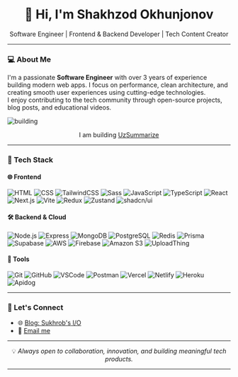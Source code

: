 
<h1 align="center">👋 Hi, I'm Shakhzod Okhunjonov</h1>

<p align="center">
  Software Engineer | Frontend & Backend Developer | Tech Content Creator  
</p>

---

### 💻 About Me

I'm a passionate **Software Engineer** with over 3 years of experience building modern web apps. I focus on performance, clean architecture, and creating smooth user experiences using cutting-edge technologies.  
I enjoy contributing to the tech community through open-source projects, blog posts, and educational videos.

<img src="https://img.shields.io/badge/building-8A2BE2" alt="building"/>
<p align="center">
  I am building <a href="https://www.uzsummarize.uz/en">UzSummarize</a>
</p>


---

### 🚀 Tech Stack

#### 🌐 Frontend  
![HTML](https://skillicons.dev/icons?i=html) ![CSS](https://skillicons.dev/icons?i=css) ![TailwindCSS](https://skillicons.dev/icons?i=tailwind) ![Sass](https://skillicons.dev/icons?i=sass) ![JavaScript](https://skillicons.dev/icons?i=js) ![TypeScript](https://skillicons.dev/icons?i=ts) ![React](https://skillicons.dev/icons?i=react) ![Next.js](https://skillicons.dev/icons?i=nextjs) ![Vite](https://skillicons.dev/icons?i=vite) ![Redux](https://skillicons.dev/icons?i=redux) ![Zustand](https://img.shields.io/badge/Zustand-%23121011.svg?style=for-the-badge&logo=zustand&logoColor=white) ![shadcn/ui](https://img.shields.io/badge/shadcn/ui-%23202529.svg?style=for-the-badge&logo=react&logoColor=white)

#### 🛠 Backend & Cloud  
![Node.js](https://skillicons.dev/icons?i=nodejs) ![Express](https://skillicons.dev/icons?i=express) ![MongoDB](https://skillicons.dev/icons?i=mongodb) ![PostgreSQL](https://skillicons.dev/icons?i=postgres) ![Redis](https://skillicons.dev/icons?i=redis) ![Prisma](https://skillicons.dev/icons?i=prisma) ![Supabase](https://skillicons.dev/icons?i=supabase) ![AWS](https://img.shields.io/badge/AWS-%23FF9900.svg?style=for-the-badge&logo=amazon-aws&logoColor=white) ![Firebase](https://img.shields.io/badge/Firebase-%23039BE5.svg?style=for-the-badge&logo=firebase&logoColor=white) ![Amazon S3](https://img.shields.io/badge/Amazon%20S3-%23FF9900.svg?style=for-the-badge&logo=amazon-s3&logoColor=white) ![UploadThing](https://img.shields.io/badge/UploadThing-000000?style=for-the-badge&logo=cloud-upload&logoColor=white)

#### 🧰 Tools  
![Git](https://skillicons.dev/icons?i=git) ![GitHub](https://skillicons.dev/icons?i=github) ![VSCode](https://skillicons.dev/icons?i=vscode) ![Postman](https://skillicons.dev/icons?i=postman) ![Vercel](https://skillicons.dev/icons?i=vercel) ![Netlify](https://skillicons.dev/icons?i=netlify) ![Heroku](https://skillicons.dev/icons?i=heroku) ![Apidog](https://img.shields.io/badge/Apidog-%23FF4D4F.svg?style=for-the-badge&logo=swagger&logoColor=white)

---

### 📢 Let's Connect

- 🌐 [Blog: Sukhrob's I/O](https://www.sukhrob.io)  
- 📧 [Email me](mailto:sukhrobtech@gmail.com)  

---

<p align="center">
  💡 <em>Always open to collaboration, innovation, and building meaningful tech products.</em>
</p>

---


<!--
**shaxzod02/shaxzod02** is a ✨ _special_ ✨ repository because its `README.md` (this file) appears on your GitHub profile.

Here are some ideas to get you started:

- 🔭 I’m currently working on ...
- 🌱 I’m currently learning ...
- 👯 I’m looking to collaborate on ...
- 🤔 I’m looking for help with ...
- 💬 Ask me about ...
- 📫 How to reach me: ...
- 😄 Pronouns: ...
- ⚡ Fun fact: ...
-->
